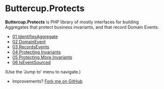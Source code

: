 # Buttercup.Protects

**Buttercup.Protects** is PHP library of mostly interfaces for building Aggregates that protect business invariants, and
that record Domain Events.

- [01 IdentifiesAggregate](01-IdentifiesAggregate.html)
- [02 DomainEvent](02-DomainEvent.html)
- [03 RecordsEvents](03-RecordsEvents.html)
- [04 Protecting Invariants](04-ProtectsInvariants.html)
- [05 Protecting More Invariants](05-ProtectsMoreInvariants.html)
- [06 IsEventSourced](06-IsEventSourced.html)

(Use the 'Jump to' menu to navigate.)

- Improvements? [Fork me on GitHub](https://github.com/buttercup-php/protects)

